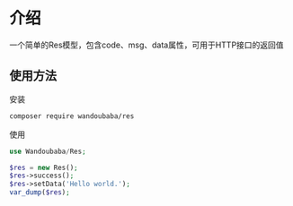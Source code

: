 # 介绍

一个简单的Res模型，包含code、msg、data属性，可用于HTTP接口的返回值

## 使用方法

安装

```sh
composer require wandoubaba/res
```

使用

```php
use Wandoubaba/Res;

$res = new Res();
$res->success();
$res->setData('Hello world.');
var_dump($res);
```